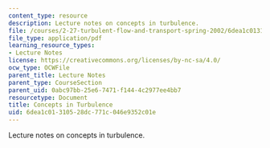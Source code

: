 ```yaml
---
content_type: resource
description: Lecture notes on concepts in turbulence.
file: /courses/2-27-turbulent-flow-and-transport-spring-2002/6dea1c01310528dc771c046e9352c01e_Concepts.pdf
file_type: application/pdf
learning_resource_types:
- Lecture Notes
license: https://creativecommons.org/licenses/by-nc-sa/4.0/
ocw_type: OCWFile
parent_title: Lecture Notes
parent_type: CourseSection
parent_uid: 0abc97bb-25e6-7471-f144-4c2977ee4bb7
resourcetype: Document
title: Concepts in Turbulence
uid: 6dea1c01-3105-28dc-771c-046e9352c01e
---
```

Lecture notes on concepts in turbulence.